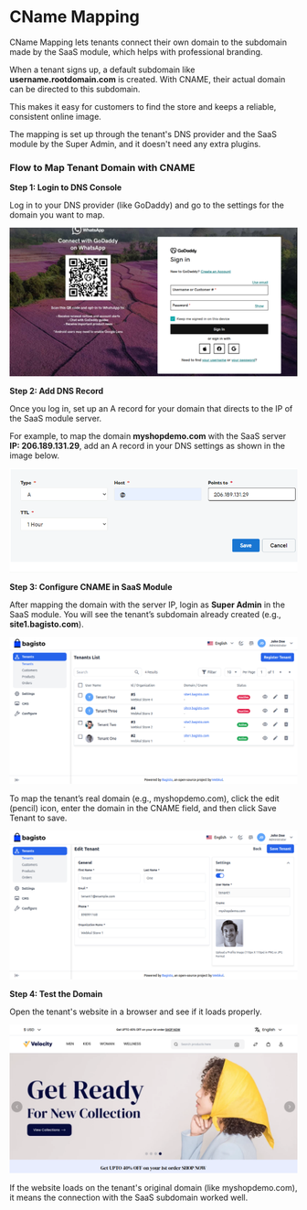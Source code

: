 # CName Mapping

CName Mapping lets tenants connect their own domain to the subdomain made by the SaaS module, which helps with professional branding.

When a tenant signs up, a default subdomain like **username.rootdomain.com** is created. With CNAME, their actual domain can be directed to this subdomain.

This makes it easy for customers to find the store and keeps a reliable, consistent online image.

The mapping is set up through the tenant's DNS provider and the SaaS module by the Super Admin, and it doesn't need any extra plugins.

### Flow to Map Tenant Domain with CNAME

**Step 1: Login to DNS Console**

Log in to your DNS provider (like GoDaddy) and go to the settings for the domain you want to map.

![Template](../../assets/2.0/images/multi-tenant-ecommerce/1-godaddy.png)

**Step 2: Add DNS Record**

Once you log in, set up an A record for your domain that directs to the IP of the SaaS module server.

For example, to map the domain **myshopdemo.com** with the SaaS server **IP: 206.189.131.29**, add an A record in your DNS settings as shown in the image below.

![Template](../../assets/2.0/images/multi-tenant-ecommerce/2-dns-record.png)

**Step 3: Configure CNAME in SaaS Module**

After mapping the domain with the server IP, login as **Super Admin** in the SaaS module. You will see the tenant’s subdomain already created (e.g., **site1.bagisto.com**).

![Template](../../assets/2.0/images/multi-tenant-ecommerce/3-super-tenants.png)

To map the tenant’s real domain (e.g., myshopdemo.com), click the edit (pencil) icon, enter the domain in the CNAME field, and then click Save Tenant to save. 

![Template](../../assets/2.0/images/multi-tenant-ecommerce/4-edit-tenant.png)

**Step 4: Test the Domain**

Open the tenant's website in a browser and see if it loads properly.

![Template](../../assets/2.0/images/multi-tenant-ecommerce/5-tenant-store.png)

If the website loads on the tenant's original domain (like myshopdemo.com), it means the connection with the SaaS subdomain worked well.


